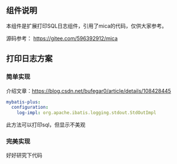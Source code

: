 ## 组件说明

本组件是扩展打印SQL日志组件，引用了mica的代码，仅供大家参考。

源码参考：
https://gitee.com/596392912/mica

## 打印日志方案
### 简单实现
介绍文章：https://blog.csdn.net/bufegar0/article/details/108428445
```yaml
mybatis-plus:
  configuration:
    log-impl: org.apache.ibatis.logging.stdout.StdOutImpl
```
此方法可以打印sql，但显示不美观
### 完美实现
好好研究下代码

